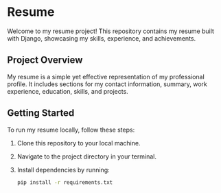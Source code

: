# Resume

Welcome to my resume project! This repository contains my resume built with Django, showcasing my skills, experience, and achievements.

## Project Overview

My resume is a simple yet effective representation of my professional profile. It includes sections for my contact information, summary, work experience, education, skills, and projects.


## Getting Started

To run my resume locally, follow these steps:

1. Clone this repository to your local machine.
2. Navigate to the project directory in your terminal.
3. Install dependencies by running:

   ```bash
   pip install -r requirements.txt

